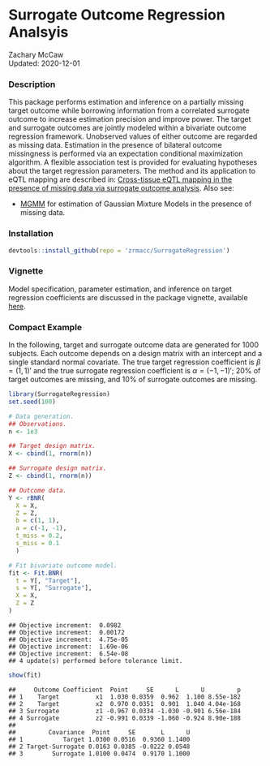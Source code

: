 # Surrogate Outcome Regression Analsyis

Zachary McCaw <br>
Updated: 2020-12-01

### Description

This package performs estimation and inference on a partially missing target outcome while borrowing information from a correlated surrogate outcome to increase estimation precision and improve power. The target and surrogate outcomes are jointly modeled within a bivariate outcome regression framework. Unobserved values of either outcome are regarded as missing data. Estimation in the presence of bilateral outcome missingness is performed via an expectation conditional maximization algorithm. A flexible association test is provided for evaluating hypotheses about the target regression parameters. The method and its application to eQTL mapping are described in: [Cross-tissue eQTL mapping in the presence of missing data via surrogate outcome analysis](https://www.biorxiv.org/content/10.1101/2020.11.29.403063v1). Also see:

* [MGMM](https://github.com/zrmacc/MGMM#missingness-aware-gaussian-mixture-models) for estimation of Gaussian Mixture Models in the presence of missing data. 

### Installation


```r
devtools::install_github(repo = 'zrmacc/SurrogateRegression')
```

### Vignette

Model specification, parameter estimation, and inference on target regression coefficients are discussed in the package vignette, available [here](https://github.com/zrmacc/Spray/blob/master/vignettes/Vignette.pdf).

### Compact Example

In the following, target and surrogate outcome data are generated for 1000 subjects. Each outcome depends on a design matrix with an intercept and a single standard normal covariate. The true target regression coefficient is $\beta = (1, 1)'$ and the true surrogate regression coefficient is $\alpha = (-1, -1)'$; 20% of target outcomes are missing, and 10% of surrogate outcomes are missing.


```r
library(SurrogateRegression)
set.seed(100)

# Data generation.
## Observations.
n <- 1e3

## Target design matrix.
X <- cbind(1, rnorm(n))

## Surrogate design matrix.
Z <- cbind(1, rnorm(n))

## Outcome data.
Y <- rBNR(
  X = X, 
  Z = Z,
  b = c(1, 1), 
  a = c(-1, -1),
  t_miss = 0.2,
  s_miss = 0.1
  )

# Fit bivariate outcome model.
fit <- Fit.BNR(
  t = Y[, "Target"],
  s = Y[, "Surrogate"],
  X = X,
  Z = Z
)
```

```
## Objective increment:  0.0982 
## Objective increment:  0.00172 
## Objective increment:  4.75e-05 
## Objective increment:  1.69e-06 
## Objective increment:  6.54e-08 
## 4 update(s) performed before tolerance limit.
```

```r
show(fit)
```

```
##     Outcome Coefficient  Point     SE      L      U         p
## 1    Target          x1  1.030 0.0359  0.962  1.100 8.55e-182
## 2    Target          x2  0.970 0.0351  0.901  1.040 4.04e-168
## 3 Surrogate          z1 -0.967 0.0334 -1.030 -0.901 6.56e-184
## 4 Surrogate          z2 -0.991 0.0339 -1.060 -0.924 8.90e-188
## 
##         Covariance  Point     SE       L      U
## 1           Target 1.0300 0.0516  0.9360 1.1400
## 2 Target-Surrogate 0.0163 0.0385 -0.0222 0.0548
## 3        Surrogate 1.0100 0.0474  0.9170 1.1000
```
